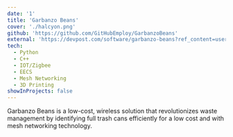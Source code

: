 ```yaml
---
date: '1'
title: 'Garbanzo Beans'
cover: './halcyon.png'
github: 'https://github.com/GitHubEmploy/GarbanzoBeans'
external: 'https://devpost.com/software/garbanzo-beans?ref_content=user-portfolio&ref_feature=in_progress'
tech:
  - Python
  - C++
  - IOT/Zigbee
  - EECS
  - Mesh Networking
  - 3D Printing
showInProjects: false
---
```


Garbanzo Beans is a low-cost, wireless solution that revolutionizes waste management by identifying full trash cans efficiently for a low cost and with mesh networking technology.
